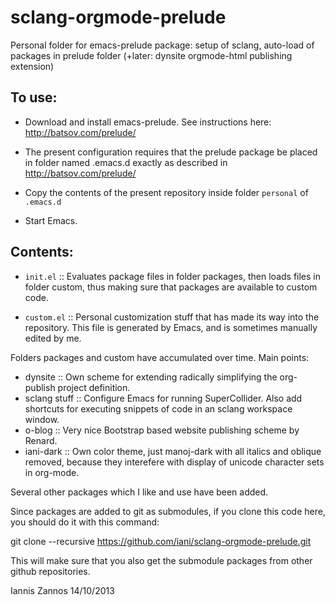 sclang-orgmode-prelude
======================

Personal folder for emacs-prelude package: setup of sclang, auto-load of packages in prelude folder (+later: dynsite orgmode-html publishing extension)

## To use:

- Download and install emacs-prelude. See instructions here: http://batsov.com/prelude/

- The present configuration requires that the prelude package be placed in folder named .emacs.d exactly as described in http://batsov.com/prelude/

- Copy the contents of the present repository inside folder `personal` of `.emacs.d`

- Start Emacs.

## Contents:

- `init.el` :: Evaluates package files in folder packages, then loads files in folder custom,
  thus making sure that packages are available to custom code.

- `custom.el` :: Personal customization stuff that has made its way into the repository.
  This file is generated by Emacs, and is sometimes manually edited by me. 

Folders packages and custom have accumulated over time. Main points:

- dynsite :: Own scheme for extending radically simplifying the org-publish project definition.
- sclang stuff :: Configure Emacs for running SuperCollider.
  Also add shortcuts for executing snippets of code in an sclang workspace window.
- o-blog :: Very nice Bootstrap based website publishing scheme by Renard. 
- iani-dark :: Own color theme, just manoj-dark with all italics and oblique removed,
  because they interefere with display of unicode character sets in org-mode.

Several other packages which I like and use have been added.

Since packages are added to git as submodules, if you clone this code here, you should do it with this command:

git clone --recursive https://github.com/iani/sclang-orgmode-prelude.git

This will make sure that you also get the submodule packages from other github repositories.

Iannis Zannos 14/10/2013

